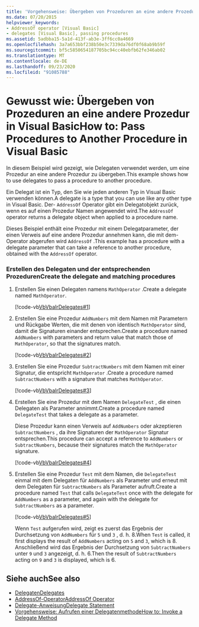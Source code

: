 ```yaml
---
title: 'Vorgehensweise: Übergeben von Prozeduren an eine andere Prozedur'
ms.date: 07/20/2015
helpviewer_keywords:
- AddressOf operator [Visual Basic]
- delegates [Visual Basic], passing procedures
ms.assetid: 5adbba15-5a1d-413f-ab3e-3ff6cc0a4669
ms.openlocfilehash: 3a7a653bbf238b50e3c7339da76df0f68ab9b59f
ms.sourcegitcommit: bf5c5850654187705bc94cc40ebfb62fe346ab02
ms.translationtype: MT
ms.contentlocale: de-DE
ms.lasthandoff: 09/23/2020
ms.locfileid: "91085788"
---
```

# <a name="how-to-pass-procedures-to-another-procedure-in-visual-basic"></a><span data-ttu-id="aa449-102">Gewusst wie: Übergeben von Prozeduren an eine andere Prozedur in Visual Basic</span><span class="sxs-lookup"><span data-stu-id="aa449-102">How to: Pass Procedures to Another Procedure in Visual Basic</span></span>

<span data-ttu-id="aa449-103">In diesem Beispiel wird gezeigt, wie Delegaten verwendet werden, um eine Prozedur an eine andere Prozedur zu übergeben.</span><span class="sxs-lookup"><span data-stu-id="aa449-103">This example shows how to use delegates to pass a procedure to another procedure.</span></span>  
  
 <span data-ttu-id="aa449-104">Ein Delegat ist ein Typ, den Sie wie jeden anderen Typ in Visual Basic verwenden können.</span><span class="sxs-lookup"><span data-stu-id="aa449-104">A delegate is a type that you can use like any other type in Visual Basic.</span></span> <span data-ttu-id="aa449-105">Der- `AddressOf` Operator gibt ein Delegatobjekt zurück, wenn es auf einen Prozedur Namen angewendet wird.</span><span class="sxs-lookup"><span data-stu-id="aa449-105">The `AddressOf` operator returns a delegate object when applied to a procedure name.</span></span>  
  
 <span data-ttu-id="aa449-106">Dieses Beispiel enthält eine Prozedur mit einem Delegatparameter, der einen Verweis auf eine andere Prozedur annehmen kann, die mit dem-Operator abgerufen wird `AddressOf` .</span><span class="sxs-lookup"><span data-stu-id="aa449-106">This example has a procedure with a delegate parameter that can take a reference to another procedure, obtained with the `AddressOf` operator.</span></span>  
  
### <a name="create-the-delegate-and-matching-procedures"></a><span data-ttu-id="aa449-107">Erstellen des Delegaten und der entsprechenden Prozeduren</span><span class="sxs-lookup"><span data-stu-id="aa449-107">Create the delegate and matching procedures</span></span>  
  
1. <span data-ttu-id="aa449-108">Erstellen Sie einen Delegaten namens `MathOperator` .</span><span class="sxs-lookup"><span data-stu-id="aa449-108">Create a delegate named `MathOperator`.</span></span>  
  
     [!code-vb[VbVbalrDelegates#1](~/samples/snippets/visualbasic/VS_Snippets_VBCSharp/VbVbalrDelegates/VB/Class1.vb#1)]  
  
2. <span data-ttu-id="aa449-109">Erstellen Sie eine Prozedur `AddNumbers` mit dem Namen mit Parametern und Rückgabe Werten, die mit denen von identisch `MathOperator` sind, damit die Signaturen einander entsprechen.</span><span class="sxs-lookup"><span data-stu-id="aa449-109">Create a procedure named `AddNumbers` with parameters and return value that match those of `MathOperator`, so that the signatures match.</span></span>  
  
     [!code-vb[VbVbalrDelegates#2](~/samples/snippets/visualbasic/VS_Snippets_VBCSharp/VbVbalrDelegates/VB/Class1.vb#2)]  
  
3. <span data-ttu-id="aa449-110">Erstellen Sie eine Prozedur `SubtractNumbers` mit dem Namen mit einer Signatur, die entspricht `MathOperator` .</span><span class="sxs-lookup"><span data-stu-id="aa449-110">Create a procedure named `SubtractNumbers` with a signature that matches `MathOperator`.</span></span>  
  
     [!code-vb[VbVbalrDelegates#3](~/samples/snippets/visualbasic/VS_Snippets_VBCSharp/VbVbalrDelegates/VB/Class1.vb#3)]  
  
4. <span data-ttu-id="aa449-111">Erstellen Sie eine Prozedur mit dem Namen `DelegateTest` , die einen Delegaten als Parameter annimmt.</span><span class="sxs-lookup"><span data-stu-id="aa449-111">Create a procedure named `DelegateTest` that takes a delegate as a parameter.</span></span>  
  
     <span data-ttu-id="aa449-112">Diese Prozedur kann einen Verweis auf `AddNumbers` oder akzeptieren `SubtractNumbers` , da ihre Signaturen der `MathOperator` Signatur entsprechen.</span><span class="sxs-lookup"><span data-stu-id="aa449-112">This procedure can accept a reference to `AddNumbers` or `SubtractNumbers`, because their signatures match the `MathOperator` signature.</span></span>  
  
     [!code-vb[VbVbalrDelegates#4](~/samples/snippets/visualbasic/VS_Snippets_VBCSharp/VbVbalrDelegates/VB/Class1.vb#4)]  
  
5. <span data-ttu-id="aa449-113">Erstellen Sie eine Prozedur `Test` mit dem Namen, die `DelegateTest` einmal mit dem Delegaten für `AddNumbers` als Parameter und erneut mit dem Delegaten für `SubtractNumbers` als Parameter aufruft.</span><span class="sxs-lookup"><span data-stu-id="aa449-113">Create a procedure named `Test` that calls `DelegateTest` once with the delegate for `AddNumbers` as a parameter, and again with the delegate for `SubtractNumbers` as a parameter.</span></span>  
  
     [!code-vb[VbVbalrDelegates#5](~/samples/snippets/visualbasic/VS_Snippets_VBCSharp/VbVbalrDelegates/VB/Class1.vb#5)]  
  
     <span data-ttu-id="aa449-114">Wenn `Test` aufgerufen wird, zeigt es zuerst das Ergebnis der Durchsetzung von `AddNumbers` für `5` und `3` , d. h. 8.</span><span class="sxs-lookup"><span data-stu-id="aa449-114">When `Test` is called, it first displays the result of `AddNumbers` acting on `5` and `3`, which is 8.</span></span> <span data-ttu-id="aa449-115">Anschließend wird das Ergebnis der Durchsetzung von `SubtractNumbers` unter `9` und `3` angezeigt, d. h. 6.</span><span class="sxs-lookup"><span data-stu-id="aa449-115">Then the result of `SubtractNumbers` acting on `9` and `3` is displayed, which is 6.</span></span>  
  
## <a name="see-also"></a><span data-ttu-id="aa449-116">Siehe auch</span><span class="sxs-lookup"><span data-stu-id="aa449-116">See also</span></span>

- [<span data-ttu-id="aa449-117">Delegaten</span><span class="sxs-lookup"><span data-stu-id="aa449-117">Delegates</span></span>](index.md)
- [<span data-ttu-id="aa449-118">AddressOf-Operator</span><span class="sxs-lookup"><span data-stu-id="aa449-118">AddressOf Operator</span></span>](../../../language-reference/operators/addressof-operator.md)
- [<span data-ttu-id="aa449-119">Delegate-Anweisung</span><span class="sxs-lookup"><span data-stu-id="aa449-119">Delegate Statement</span></span>](../../../language-reference/statements/delegate-statement.md)
- [<span data-ttu-id="aa449-120">Vorgehensweise: Aufrufen einer Delegatenmethode</span><span class="sxs-lookup"><span data-stu-id="aa449-120">How to: Invoke a Delegate Method</span></span>](how-to-invoke-a-delegate-method.md)
